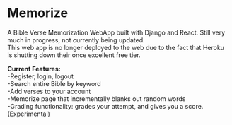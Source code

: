 # Memorize
A Bible Verse Memorization WebApp built with Django and React. Still very much in progress, not currently being updated.<br/>
This web app is no longer deployed to the web due to the fact that Heroku is shutting down their once excellent free tier.

<b>Current Features:</b><br/>
-Register, login, logout<br/>
-Search entire Bible by keyword<br/>
-Add verses to your account<br/>
-Memorize page that incrementally blanks out random words<br/>
-Grading functionality: grades your attempt, and gives you a score. (Experimental)<br/>
